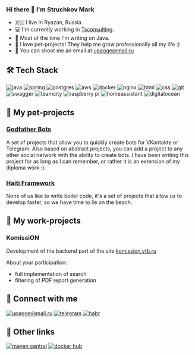 ### Hi there 👋 I'm Struchkov Mark

* 🇷🇺 I live in Ryazan, Russia
* 💻 I'm currently working in [Tsconsulting](http://www.tsconsulting.com/).
* :robot: Most of the time I'm writing on Java.
* :rocket: I love pet-projects! They help me grow professionally all my life :)
* :email: You can shoot me an email at upagge@mail.ru


## 🛠 Tech Stack

![java](https://img.shields.io/badge/java%20-%23007396.svg?&style=for-the-badge&logo=java&logoColor=white) ![spring](https://img.shields.io/badge/spring%20-%236DB33F.svg?&style=for-the-badge&logo=spring&logoColor=white) ![postgres](https://img.shields.io/badge/postgres-%23336791.svg?&style=for-the-badge&logo=postgresql&logoColor=white) ![aws](https://img.shields.io/badge/AWS%20-%23FF9900.svg?&style=for-the-badge&logo=amazon-aws&logoColor=white)  ![docker](https://img.shields.io/badge/docker%20-%232496ED.svg?&style=for-the-badge&logo=docker&logoColor=white) ![nginx](https://img.shields.io/badge/nginx%20-%23269539.svg?&style=for-the-badge&logo=nginx&logoColor=white) ![html](https://img.shields.io/badge/html%20-%23E34F26.svg?&style=for-the-badge&logo=html5&logoColor=white) ![css](https://img.shields.io/badge/css%20-%231572B6.svg?&style=for-the-badge&logo=css3&logoColor=white) ![git](https://img.shields.io/badge/git%20-%23F05032.svg?&style=for-the-badge&logo=git&logoColor=white)![swagger](https://img.shields.io/badge/swagger-%2385EA2D.svg?&style=for-the-badge&logo=swagger&logoColor=black) ![teamcity](https://img.shields.io/badge/teamcity%20-%23000000.svg?&style=for-the-badge&logo=JetBrains&logoColor=white) ![raspberry pi](https://img.shields.io/badge/RASPBERRY%20PI-%23C51A4A.svg?&style=for-the-badge&logo=raspberry%20pi&logoColor=white)  ![homeassistant](https://img.shields.io/badge/homeassistant%20-%2341BDF5.svg?&style=for-the-badge&logo=home%20assistant&logoColor=white) ![digitalocean](https://img.shields.io/badge/digitalocean%20-%230080FF.svg?&style=for-the-badge&logo=digitalocean&logoColor=white)

## 🐶 My pet-projects

### [Godfather Bots](https://github.com/Godfather-Bots)
A set of projects that allow you to quickly create bots for VKontakte or Telegram. Also based on abstract projects, you can add a project to any other social network with the ability to create bots. I have been writing this project for as long as I can remember, or rather it is an extension of my diploma work :).

### [Haiti Framework](https://github.com/haiti-projects)
None of us like to write boiler code, it's a set of projects that allow us to develop faster, so we have time to lie on the beach.

## 💼 My work-projects

### KomissiON
Development of the backend part of the site [komission.vtb.ru](https://komission.vtb.ru)

About your participation: 
* full implementation of search
* filtering of PDF report generation
   
   
## 🤝 Connect with me
[![upagge@mail.ru](https://img.shields.io/badge/upagge@mail.ru%20-%23168DE2.svg?&style=for-the-badge&logo=mail.ru&logoColor=white)](mailto:upagge@mail.ru) [![telegram](https://img.shields.io/badge/uPagge%20-%232CA5E0.svg?&style=for-the-badge&logo=Telegram&logoColor=white)](https://t.me/upagge)
[![habr](https://img.shields.io/badge/Career%20Habr%20-%2377A2B6.svg?&style=for-the-badge&logo=habr&logoColor=white)](https://career.habr.com/upagge)

## 🔗 Other links
[![maven central](https://img.shields.io/badge/Maven%20Central%20-%23C71A36.svg?&style=for-the-badge&logo=apache%20maven&logoColor=white)](https://mvnrepository.com/search?q=sadtech)
[![docker hub](https://img.shields.io/badge/Docker%20Hub%20-%232496ED.svg?&style=for-the-badge&logo=docker&logoColor=white)](https://hub.docker.com/u/upagge)


